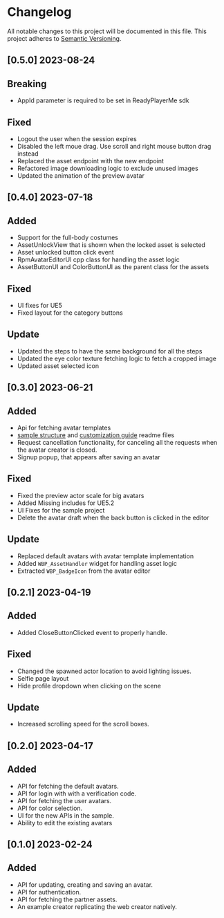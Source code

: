 # Changelog

All notable changes to this project will be documented in this file.
This project adheres to [Semantic Versioning](http://semver.org/).

## [0.5.0] 2023-08-24

## Breaking
- AppId parameter is required to be set in ReadyPlayerMe sdk

## Fixed
- Logout the user when the session expires
- Disabled the left moue drag. Use scroll and right mouse button drag instead
- Replaced the asset endpoint with the new endpoint
- Refactored image downloading logic to exclude unused images
- Updated the animation of the preview avatar

## [0.4.0] 2023-07-18

## Added
- Support for the full-body costumes
- AssetUnlockView that is shown when the locked asset is selected
- Asset unlocked button click event
- RpmAvatarEditorUI cpp class for handling the asset logic
- AssetButtonUI and ColorButtonUI as the parent class for the assets

## Fixed
- UI fixes for UE5
- Fixed layout for the category buttons

## Update
- Updated the steps to have the same background for all the steps
- Updated the eye color texture fetching logic to fetch a cropped image
- Updated asset selected icon

## [0.3.0] 2023-06-21

## Added

- Api for fetching avatar templates
- [sample structure](Documentation/SampleStructure.md) and [customization guide](Documentation/CustomizationGuide.md) readme files
- Request cancellation functionality, for canceling all the requests when the avatar creator is closed.
- Signup popup, that appears after saving an avatar

## Fixed

- Fixed the preview actor scale for big avatars
- Added Missing includes for UE5.2
- UI Fixes for the sample project
- Delete the avatar draft when the back button is clicked in the editor

## Update

- Replaced default avatars with avatar template implementation
- Added `WBP_AssetHandler` widget for handling asset logic
- Extracted `WBP_BadgeIcon` from the avatar editor

## [0.2.1] 2023-04-19

## Added

- Added CloseButtonClicked event to properly handle.

## Fixed

- Changed the spawned actor location to avoid lighting issues.
- Selfie page layout
- Hide profile dropdown when clicking on the scene

## Update

- Increased scrolling speed for the scroll boxes.

## [0.2.0] 2023-04-17

## Added

- API for fetching the default avatars.
- API for login with with a verification code.
- API for fetching the user avatars.
- API for color selection.
- UI for the new APIs in the sample.
- Ability to edit the existing avatars

## [0.1.0] 2023-02-24

## Added

- API for updating, creating and saving an avatar.
- API for authentication.
- API for fetching the partner assets.
- An example creator replicating the web creator natively.

